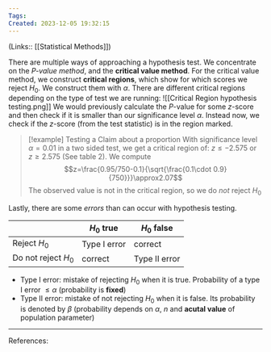 ```yaml
---
Tags: 
Created: 2023-12-05 19:32:15
---
```

(Links:: [[Statistical Methods]])

There are multiple ways of approaching a hypothesis test. We concentrate on the *$P$-value method*, and the **critical value method**. For the critical value method, we construct **critical regions**, which show for which scores we reject $H_0$. We construct them with $\alpha$. There are different critical regions depending on the type of test we are running: ![[Critical Region hypothesis testing.png]]
We would previously calculate the $P$-value for some $z$-score and then check if it is smaller than our significance level $\alpha$. Instead now, we check if the $z$-score (from the test statistic) is in the region marked.

> [!example] Testing a Claim about a proportion 
> With significance level $\alpha=0.01$ in a two sided test, we get a critical region of: $z\leq -2.575$ or $z\geq 2.575$ (See table 2).
> We compute $$z=\frac{0.95/750-0.1}{\sqrt{\frac{0.1\cdot 0.9}{750}}}\approx2.07$$
> The observed value is not in the critical region, so we do *not* reject $H_0$

Lastly, there are some *errors* than can occur with hypothesis testing.

|                     | $H_0$ true   | $H_0$ false   |
| ------------------- | ------------ | ------------- |
| Reject $H_0$        | Type I error | correct       |
| Do not reject $H_0$ | correct      | Type II error |

- Type I error: mistake of rejecting $H_0$ when it is true. Probability of a type I error $\leq \alpha$ (probability is **fixed**)
- Type II error: mistake of not rejecting $H_0$ when it is false. Its probability is denoted by $\beta$ (probability depends on $\alpha$, $n$ and **acutal value** of population parameter)

---
References: